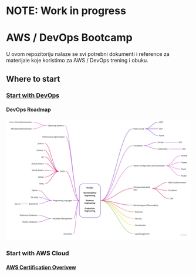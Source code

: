 # NOTE: Work in progress 
# AWS / DevOps Bootcamp  
U ovom repozitoriju nalaze se svi potrebni dokumenti i reference za materijale koje koristimo za AWS / DevOps trening i obuku.

## Where to start

### [Start with DevOps](/devops/devops-beginnings.md)

#### DevOps Roadmap
![DevOps RoadMamp](/images/graphics/devops_roadmap_dzenan.jpg)
### Start with AWS Cloud

#### [AWS Certification Overivew](/aws/aws-certs-overview.md)
